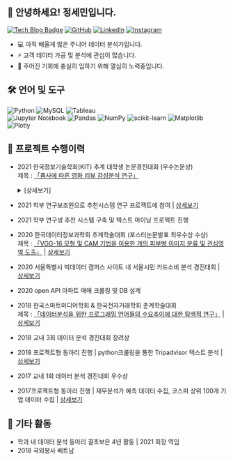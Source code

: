 ## 👋 안녕하세요! 정세민입니다.

[![Tech Blog Badge](https://img.shields.io/badge/Blog-CC0000?style=flat-square&logo=blogger&logoColor=white&link=https://seminj.tistory.com/)](https://seminj.tistory.com/)
[![GitHub](https://img.shields.io/badge/github-%23121011.svg?style=flat-square&logo=github&logoColor=white&link=https://seminj.github.com)](https://seminj.github.io)
[![LinkedIn](https://img.shields.io/badge/linkedin-%230077B5.svg?style=flat-square&logo=linkedin&logoColor=white)](https://www.linkedin.com/in/%EC%84%B8%EB%AF%BC-%EC%A0%95-959476233)
[![Instagram](https://img.shields.io/badge/Instagram-%23E4405F.svg?style=flat-square&logo=Instagram&logoColor=white&link=https://www.instagram.com/se_m.ni/)](https://www.instagram.com/se_m.ni/)

* 💻 아직 배울게 많은 주니어 데이터 분석가입니다.
* ⚡ 고객 데이터 가공 및 분석에 관심이 많습니다. 
* 🌈 주어진 기회에 충실히 임하기 위해 열심히 노력중입니다.

## 🛠 언어 및 도구

![Python](https://img.shields.io/badge/python-darkblue?style=flat-square&logo=python&logoColor=white)
![MySQL](https://img.shields.io/badge/mysql-003545.svg?style=flat-square&logo=mysql&logoColor=white)
![Tableau](https://img.shields.io/badge/Tableau-%235C2D91.svg?style=flat-square&logo=Tableau&logoColor=white)<br>
![Jupyter Notebook](https://img.shields.io/badge/jupyter-%23FA0F00.svg?style=flat-square&logo=jupyter&logoColor=white)
![Pandas](https://img.shields.io/badge/pandas-%23150458.svg?style=flat-square&logo=pandas&logoColor=white)
![NumPy](https://img.shields.io/badge/numpy-%23013243.svg?style=flat-square&logo=numpy&logoColor=white)
![scikit-learn](https://img.shields.io/badge/scikit--learn-%23F7931E.svg?style=flat-square&logo=scikit-learn&logoColor=white)
![Matplotlib](https://img.shields.io/badge/Matplotlib-%2357A143.svg?style=flat-square&logo=plotly&logoColor=white)
![Plotly](https://img.shields.io/badge/Plotly-%233F4F75.svg?style=flat-square&logo=plotly&logoColor=white)

## 💼 프로젝트 수행이력

- 2021 한국정보기술학회(KIT) 추계 대학생 논문경진대회 (우수논문상) <br>
제목 : [「품사에 따른 영화 리뷰 감성분석 연구」](https://github.com/seminj/A-Study-on-the-Effect-of-the-Part-of-Speech-on-Movie-Review-Sentiment-Classification-Performance/blob/main/2021%20A%20Study%20on%20the%20Effect%20of%20the%20Part%20of%20Speech%20on%20Movie%20Review%20Sentiment%20Classification%20Performance.pdf) <br>
  <details><summary>[상세보기]</summary>
  <div markdown="1">
  1. selenium과 requests 패키지를 이용한 커스텀 크롤러 제작(7만 5천 데이터). <br>
  2. 자연어 처리 패키지(Konlpy)로 전처리 및 문서단어행렬 생성 <br>
  3. 감성 예측 모델 구축 및 검증 <br>

  

  </details>
	

- 2021 학부 연구보조원으로 추천시스템 연구 프로젝트에 참여 | [상세보기]()
- 2021 학부 연구생 추천 시스템 구축 및 텍스트 마이닝 프로젝트 진행

- 2020 한국데이터정보과학회 추계학술대회 (포스터논문발표 최우수상 수상) <br>
  제목 : [「VGG-16 모형 및 CAM 기법을 이용한 개의 피부병 이미지 분류 및 관심영역 도출」]() | [상세보기]()
  
- 2020 서울특별시 빅데이터 캠퍼스 사이트 내 서울시민 카드소비 분석 경진대회 | [상세보기]()
  
- 2020 open API 아파트 매매 크롤링 및 DB 설계 

- 2018 한국스마트미디어학회 & 한국전자거래학회 춘계학술대회 <br>
  제목 : [「데이터분석을 위한 프로그래밍 언어들의 수요추이에 대한 탐색적 연구」](https://github.com/seminj/An-Exploratory-Study-of-the-Demanding-Trends-of-Programming-Languages-for-Data-Analysis/blob/main/An-Exploratory-Study-of-the-Demanding-Trends-of-Programming-Languages-for-Data-Analysis.pdf) | [상세보기]()

- 2018 교내 3회 데이터 분석 경진대회 장려상 <br>
- 2018 프로젝트형 동아리 진행 | python크롤링을 통한 Tripadvisor 텍스트 분석 | [상세보기]()
  
- 2017 교내 1회 데이터 분석 경진대회 우수상 <br>
- 2017프로젝트형 동아리 진행 | 재무분석가 예측 데이터 수집, 코스피 상위 100개 기업 데이터 수집 | [상세보기]()
  
## 📌 기타 활동

- 학과 내 데이터 분석 동아리 결초보은 4년 활동 | 2021 회장 역임
- 2018 국외봉사 베트남 
## 



<!--
- python : 기본적인 문제해결을 위한 python 스킬 보유. Pandas, Numpy를 이용한 전처리, Seaborn, Matplotlib을 이용한 시각화 가능.
- MySQL : 
- Tableau : 효과적인 데이터 시각화를 위한 대시보드 제작 가능

  <details><summary>[상세보기]</summary>
  <div markdown="1">
  

  </details>
-->



